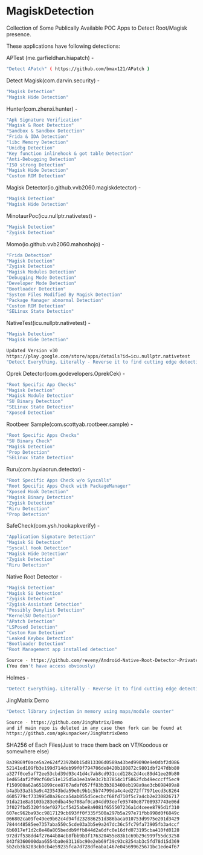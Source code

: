 # MagiskDetection
Collection of Some Publically Available POC Apps to Detect Root/Magisk presence. 

These applications have following detections:

APTest (me.garfieldhan.hiapatch) -
```sh
"Detect APatch" ( https://github.com/bmax121/APatch )
```

Detect Magisk(com.darvin.security) -
```sh
"Magisk Detection"
"Magisk Hide Detection"
```

Hunter(com.zhenxi.hunter) -
```sh
"Apk Signature Verification"
"Magisk & Root Detection"
"Sandbox & Sandbox Detection"
"Frida & IDA Detection"
"libc Memory Detection"
"Unidbg Detection"
"Key function inlinehook & got table Detection"
"Anti-Debugging Detection"
"ISO strong Detection"
"Magisk Hide Detection"
"Custom ROM Detection"
```

Magisk Detector(io.github.vvb2060.magiskdetector) -
```sh
"Magisk Detection"
"Magisk Hide Detection"
```

MinotaurPoc(icu.nullptr.nativetest) -
```sh
"Magisk Detection"
"Zygisk Detection"
```

Momo(io.github.vvb2060.mahoshojo) -
```sh
"Frida Detection"
"Magisk Detection"
"Zygisk Detection"
"Magisk Modules Detection"
"Debugging Mode Detection"
"Developer Mode Detection"
"Bootloader Detection"
"System Files Modified By Magisk Detection"
"Package Manager abnormal Detection"
"Custom ROM Detection"
"SELinux State Detection"
``` 

NativeTest(icu.nullptr.nativetest) -
```sh
"Magisk Detection"
"Magisk Hide Detection"

Updated Version v30
https://play.google.com/store/apps/details?id=icu.nullptr.nativetest
"Detect Everything. Literally - Reverse it to find cutting edge detection ideas"
```

Oprek Detector(com.godevelopers.OprekCek) -
```sh
"Root Specific App Checks"
"Magisk Detection"
"Magisk Module Detection"
"SU Binary Detection"
"SELinux State Detection"
"Xposed Detection"
```

Rootbeer Sample(com.scottyab.rootbeer.sample) -
```sh
"Root Specific Apps Checks"
"SU Binary Check"
"Magisk Detection"
"Prop Detection"
"SELinux State Detection"
```

Ruru(com.byxiaorun.detector) -
```sh
"Root Specific Apps Check w/o Syscalls"
"Root Specific Apps Check with PackageManager"
"Xposed Hook Detection"
"Magisk Binary Detection"
"Zygisk Detection"
"Riru Detection"
"Prop Detection"
```

SafeCheck(com.ysh.hookapkverify) -
```sh
"Application Signature Detection"
"Magisk SU Detection"
"Syscall Hook Detection"
"Magisk Hide Detection"
"Zygisk Detection"
"Riru Detection"
```
Native Root Detector -
```sh
"Magisk Detection"
"Magisk SU Detection"
"Zygisk Detection"
"Zygisk-Assistant Detection"
"Possibly Denylist Detection"
"KernelSU Detection"
"APatch Detection"
"LSPosed Detection"
"Custom Rom Detection"
"Leaked Keybox Detection"
"Bootloader Detection"
"Root Management app installed detection"

Source - https://github.com/reveny/Android-Native-Root-Detector-Private
(You don't have access obviously)

```

Holmes -
```sh
"Detect Everything. Literally - Reverse it to find cutting edge detection ideas"
```

JingMatrix Demo
```sh
"Detect library injection in memory using maps/module counter"

Source - https://github.com/JingMatrix/Demo
and if main repo is deleted in any case then fork can be found at
https://github.com/apkunpacker/JingMatrixDemo
```


SHA256 of Each Files(Just to trace them back on VT/Koodous or somewhere else)

```sh
8a39869f0ace5a2e624f2392b0b15d813306d0589a43bed99090e9e0dbf2d086
52141ed109fb3e199d714deb99f0f794706de8420b180872c9801dbf247dbb80
a327f0ce5af72ee53cbd39d93c41d4c7ab8cd931ccd128c2d4cc89d41ee20b80
1ed654af2f99cf60c51e125d5a1ee3a9e3c7b37854c1f5862fcb49ecccff5ec9
f150900a62a651899cee8767adaf057ff83b3b383400eb198a9ae3cb698409a8
b4a3b33a3b3a9c423543bda59e0c9b1c5b74799da4c4ed272ff7971ecd3c8264
4605779cf733995d0a26cca54ab055d5cecbcf68fd710f5c7a4cb2e230826717
91da21e8a9103b283e0dba45e708af0ca94dd93eefe95740e87708937743e06d
3f027fbd5320f4def0271cf5425abe8a9081f655507236a1d4ceee8795d1f310
607ec962ba93cc9817129cb693ff0f335f500a297b5a297e71fbb998d0f6849c
066802ca09fe49ee9b62c4d94fd232886251d386baca010753d9975e201d3429
7844448585ee7357aba550c5cde03a3b5e9a247dc36c5fc79fa73905fb3a4ccf
6b6017ef1d2c8e48a805beddb9ffb844d2a6dfc0e16dfd073195cba410fd0128
972d7f538dd4f27644b84cb8fbb9b3f176320455e83b1c69b29c999f55dc3258
843f8360000daa6554ba0e83116bc90e2eb69f39c93c8254ab3c5fd78d15d369
5b2cb3b3203cb0cb4e59235fca7d728dfeaba1467e045699625671bc1ede4f67
```
